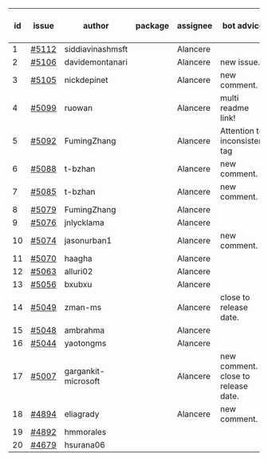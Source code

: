 | id | issue | author | package | assignee | bot advice | created date of issue | target release date | date from target |
| ------ | ------ | ------ | ------ | ------ | ------ | ------ | ------ | :-----: |
| 1 | [#5112](https://github.com/Azure/sdk-release-request/issues/5112) | siddiavinashmsft |  | Alancere |  | 04-04 | 04-26 |  |
| 2 | [#5106](https://github.com/Azure/sdk-release-request/issues/5106) | davidemontanari |  | Alancere | new issue. | 04-03 | 04-26 |  |
| 3 | [#5105](https://github.com/Azure/sdk-release-request/issues/5105) | nickdepinet |  | Alancere | new comment. | 04-01 | 04-26 |  |
| 4 | [#5099](https://github.com/Azure/sdk-release-request/issues/5099) | ruowan |  | Alancere | multi readme link! | 04-01 | 04-26 |  |
| 5 | [#5092](https://github.com/Azure/sdk-release-request/issues/5092) | FumingZhang |  | Alancere | Attention to inconsistent tag | 03-27 | 04-26 |  |
| 6 | [#5088](https://github.com/Azure/sdk-release-request/issues/5088) | t-bzhan |  | Alancere | new comment. | 03-27 | 04-15 |  |
| 7 | [#5085](https://github.com/Azure/sdk-release-request/issues/5085) | t-bzhan |  | Alancere | new comment. | 03-27 | 04-15 |  |
| 8 | [#5079](https://github.com/Azure/sdk-release-request/issues/5079) | FumingZhang |  | Alancere |  | 03-25 | 04-26 |  |
| 9 | [#5076](https://github.com/Azure/sdk-release-request/issues/5076) | jnlycklama |  | Alancere |  | 03-22 | 04-26 |  |
| 10 | [#5074](https://github.com/Azure/sdk-release-request/issues/5074) | jasonurban1 |  | Alancere | new comment. | 03-22 | 04-26 |  |
| 11 | [#5070](https://github.com/Azure/sdk-release-request/issues/5070) | haagha |  | Alancere |  | 03-21 | 04-26 |  |
| 12 | [#5063](https://github.com/Azure/sdk-release-request/issues/5063) | alluri02 |  | Alancere |  | 03-20 | 04-26 |  |
| 13 | [#5056](https://github.com/Azure/sdk-release-request/issues/5056) | bxubxu |  | Alancere |  | 03-18 | 04-26 |  |
| 14 | [#5049](https://github.com/Azure/sdk-release-request/issues/5049) | zman-ms |  | Alancere | close to release date.  | 03-15 | 04-07 | 0 |
| 15 | [#5048](https://github.com/Azure/sdk-release-request/issues/5048) | ambrahma |  | Alancere |  | 03-15 | 04-26 |  |
| 16 | [#5044](https://github.com/Azure/sdk-release-request/issues/5044) | yaotongms |  | Alancere |  | 03-13 | 04-26 |  |
| 17 | [#5007](https://github.com/Azure/sdk-release-request/issues/5007) | gargankit-microsoft |  | Alancere | new comment. close to release date.  | 02-28 | 04-07 | 0 |
| 18 | [#4894](https://github.com/Azure/sdk-release-request/issues/4894) | eliagrady |  | Alancere | new comment. | 01-18 | 04-26 |  |
| 19 | [#4892](https://github.com/Azure/sdk-release-request/issues/4892) | hmmorales |  |  |  | 01-16 |  | 0 |
| 20 | [#4679](https://github.com/Azure/sdk-release-request/issues/4679) | hsurana06 |  |  |  | 10-23 |  | 0 |
